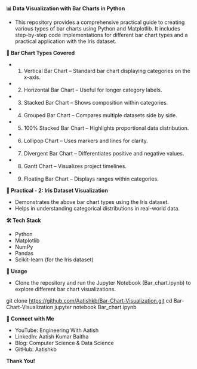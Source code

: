 **📊 Data Visualization with Bar Charts in Python**

- This repository provides a comprehensive practical guide to creating various types of bar charts using Python and Matplotlib. It includes step-by-step code implementations for different bar chart types and a practical application with the Iris dataset.

**🔹 Bar Chart Types Covered**

 - 1. Vertical Bar Chart – Standard bar chart displaying categories on the x-axis.
 - 2. Horizontal Bar Chart – Useful for longer category labels.
 - 3. Stacked Bar Chart – Shows composition within categories.
 - 4. Grouped Bar Chart – Compares multiple datasets side by side.
 - 5. 100% Stacked Bar Chart – Highlights proportional data distribution.
 - 6. Lollipop Chart – Uses markers and lines for clarity.
 - 7. Divergent Bar Chart – Differentiates positive and negative values.
 - 8. Gantt Chart – Visualizes project timelines.
 - 9. Floating Bar Chart – Displays ranges within categories.
      
**📌 Practical - 2: Iris Dataset Visualization**

- Demonstrates the above bar chart types using the Iris dataset.
- Helps in understanding categorical distributions in real-world data.

**🛠️ Tech Stack**

- Python
- Matplotlib
- NumPy
- Pandas
- Scikit-learn (for the Iris dataset)

**📜 Usage**
- Clone the repository and run the Jupyter Notebook (Bar_chart.ipynb) to explore different bar chart visualizations.

git clone https://github.com/Aatishkb/Bar-Chart-Visualization.git
cd Bar-Chart-Visualization
jupyter notebook Bar_chart.ipynb

**🔗 Connect with Me**

- YouTube: Engineering With Aatish
- LinkedIn: Aatish Kumar Baitha
- Blog: Computer Science & Data Science
- GitHub: Aatishkb

**Thank You!**





